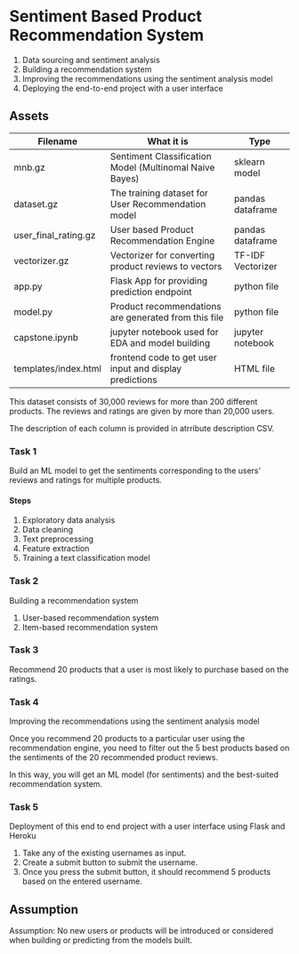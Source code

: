 # Sentiment Based Product Recommendation System

1. Data sourcing and sentiment analysis
1. Building a recommendation system
1. Improving the recommendations using the sentiment analysis model
1. Deploying the end-to-end project with a user interface


## Assets

| Filename             | What it is                                              | Type              |
|----------------------|---------------------------------------------------------|-------------------|
| mnb.gz               | Sentiment Classification Model (Multinomal Naive Bayes) | sklearn model     |
| dataset.gz           | The training dataset for User Recommendation model      | pandas dataframe  |
| user_final_rating.gz | User based Product Recommendation Engine                | pandas dataframe  |
| vectorizer.gz        | Vectorizer for converting product reviews to vectors    | TF-IDF Vectorizer |
| app.py               | Flask App for providing prediction endpoint             | python file       |
| model.py             | Product recommendations are generated from this file    | python file       |
| capstone.ipynb       | jupyter notebook used for EDA and model building        | jupyter notebook  |
| templates/index.html | frontend code to get user input and display predictions | HTML file         |


This dataset consists of 30,000 reviews for more than 200 different products. The reviews and ratings are given by more than 20,000 users. 

The description of each column is provided in atrribute description CSV.

### Task 1
Build an ML model to get the sentiments corresponding to the users' reviews and ratings for multiple products.

#### Steps
1. Exploratory data analysis
1. Data cleaning
1. Text preprocessing
1. Feature extraction
1. Training a text classification model

### Task 2

Building a recommendation system

1. User-based recommendation system
2. Item-based recommendation system

### Task 3

Recommend 20 products that a user is most likely to purchase based on the ratings. 

### Task 4 

Improving the recommendations using the sentiment analysis model

Once you recommend 20 products to a particular user using the recommendation engine, you need to filter out the 5 best products based on the sentiments of the 20 recommended product reviews. 

In this way, you will get an ML model (for sentiments) and the best-suited recommendation system.

### Task 5

Deployment of this end to end project with a user interface using Flask and Heroku

1. Take any of the existing usernames as input.
1. Create a submit button to submit the username.
1. Once you press the submit button, it should recommend 5 products based on the entered username.

## Assumption

Assumption: No new users or products will be introduced or considered when building or predicting from the models built.
